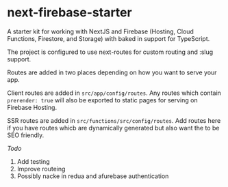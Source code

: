 # next-firebase-starter

A starter kit for working with NextJS and Firebase (Hosting, Cloud Functions, Firestore, and Storage) with baked in support for TypeScript.

The project is configured to use next-routes for custom routing and :slug support. 

Routes are added in two places depending on how you want to serve your app.

Client routes are added in `src/app/config/routes`. Any routes which contain `prerender: true` will also be exported to static pages for serving on Firebase Hosting.

SSR routes are added in `src/functions/src/config/routes`. Add routes here if you have routes whicb are dynamically generated but also want the to be SEO friendly.

*Todo*
1)  Add testing
2) Improve routeing
3) Possibly nacke in redua and afurebase authentication




